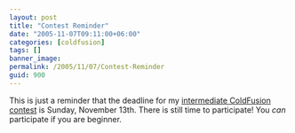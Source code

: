 ```yaml
---
layout: post
title: "Contest Reminder"
date: "2005-11-07T09:11:00+06:00"
categories: [coldfusion]
tags: []
banner_image: 
permalink: /2005/11/07/Contest-Reminder
guid: 900
---
```


This is just a reminder that the deadline for my <a href="http://ray.camdenfamily.com/index.cfm/2005/10/30/Intermediate-ColdFusion-Contest">intermediate ColdFusion contest</a> is Sunday, November 13th. There is still time to participate! You <i>can</i> participate if you are beginner.